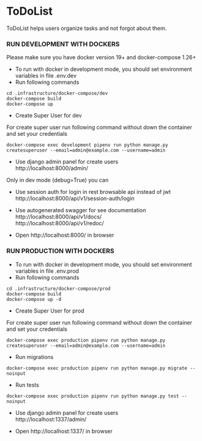 # ToDoList

ToDoList helps users organize tasks and not forgot about them.

### RUN DEVELOPMENT WITH DOCKERS
Please make sure you have docker version 19+ and docker-compose  1.26+

* To run with docker in development mode, you should 
set environment variables in file .env.dev
* Run following commands
```
cd .infrastructure/docker-compose/dev
docker-compose build
docker-compose up  
```

*  Create Super User for dev

For create super user run following command without down the container and set your credentials

```docker-compose exec development pipenv run python manage.py createsuperuser --email=admin@example.com --username=admin```

* Use django admin panel for create users  
http://localhost:8000/admin/

Only in dev mode (debug=True) you can  

* Use session auth for login in rest browsable api instead of jwt  
http://localhost:8000/api/v1/session-auth/login

* Use autogenerated swagger for see documentation  
http://localhost:8000/api/v1/docs/  
http://localhost:8000/api/v1/redoc/  

* Open http://localhost:8000/ in browser

### RUN PRODUCTION WITH DOCKERS

* To run with docker in development mode, you should 
set environment variables in file .env.prod
* Run following commands
```
cd .infrastructure/docker-compose/prod
docker-compose build
docker-compose up -d
```

*  Create Super User for prod

For create super user run following command without down the container and set your credentials

```docker-compose exec production pipenv run python manage.py createsuperuser --email=admin@example.com --username=admin```

* Run migrations
```
docker-compose exec production pipenv run python manage.py migrate --noinput
```

* Run tests
```
docker-compose exec production pipenv run python manage.py test --noinput
```

* Use django admin panel for create users  
http://localhost:1337/admin/  

* Open http://localhost:1337/ in browser
